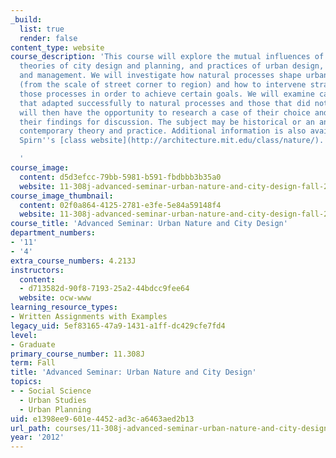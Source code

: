 ```yaml
---
_build:
  list: true
  render: false
content_type: website
course_description: 'This course will explore the mutual influences of ideas of nature,
  theories of city design and planning, and practices of urban design, construction,
  and management. We will investigate how natural processes shape urban landscapes
  (from the scale of street corner to region) and how to intervene strategically in
  those processes in order to achieve certain goals. We will examine cases of cities
  that adapted successfully to natural processes and those that did not. Students
  will then have the opportunity to research a case of their choice and to present
  their findings for discussion. The subject may be historical or an an example of
  contemporary theory and practice. Additional information is also available at Professor
  Spirn''s [class website](http://architecture.mit.edu/class/nature/).

  '
course_image:
  content: d5d3efcc-79bb-5981-b591-fbdbbb3b35a0
  website: 11-308j-advanced-seminar-urban-nature-and-city-design-fall-2012
course_image_thumbnail:
  content: 02f0a864-4125-2781-e3fe-5e84a59148f4
  website: 11-308j-advanced-seminar-urban-nature-and-city-design-fall-2012
course_title: 'Advanced Seminar: Urban Nature and City Design'
department_numbers:
- '11'
- '4'
extra_course_numbers: 4.213J
instructors:
  content:
  - d713582d-90f8-7193-25a2-44bdcc9fee64
  website: ocw-www
learning_resource_types:
- Written Assignments with Examples
legacy_uid: 5ef83165-47a9-1431-a1ff-dc429cfe7fd4
level:
- Graduate
primary_course_number: 11.308J
term: Fall
title: 'Advanced Seminar: Urban Nature and City Design'
topics:
- - Social Science
  - Urban Studies
  - Urban Planning
uid: e1398ee9-601e-4452-ad3c-a6463aed2b13
url_path: courses/11-308j-advanced-seminar-urban-nature-and-city-design-fall-2012
year: '2012'
---
```

